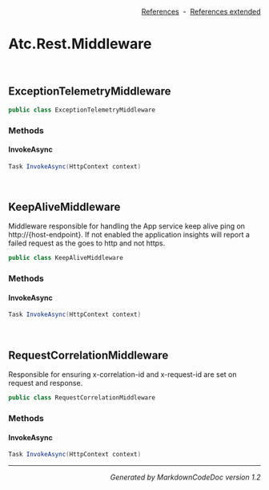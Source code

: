 <div style='text-align: right'>

[References](Index.md)&nbsp;&nbsp;-&nbsp;&nbsp;[References extended](IndexExtended.md)
</div>

# Atc.Rest.Middleware

<br />


## ExceptionTelemetryMiddleware

```csharp
public class ExceptionTelemetryMiddleware
```

### Methods


#### InvokeAsync

```csharp
Task InvokeAsync(HttpContext context)
```

<br />


## KeepAliveMiddleware
Middleware responsible for handling the App service keep alive ping on http://{host-endpoint}.  If not enabled the application insights will report a failed request as the goes to http and not https.


```csharp
public class KeepAliveMiddleware
```

### Methods


#### InvokeAsync

```csharp
Task InvokeAsync(HttpContext context)
```

<br />


## RequestCorrelationMiddleware
Responsible for ensuring x-correlation-id and x-request-id are set on request and response.


```csharp
public class RequestCorrelationMiddleware
```

### Methods


#### InvokeAsync

```csharp
Task InvokeAsync(HttpContext context)
```
<hr /><div style='text-align: right'><i>Generated by MarkdownCodeDoc version 1.2</i></div>
